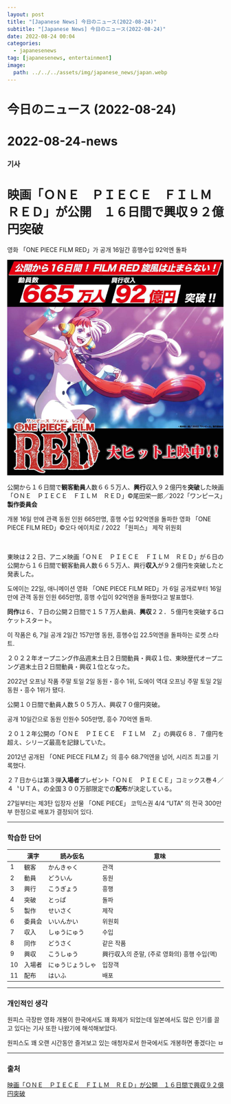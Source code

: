 ```yaml
---
layout: post
title: "[Japanese News] 今日のニュース(2022-08-24)"
subtitle: "[Japanese News] 今日のニュース(2022-08-24)"
date: 2022-08-24 00:04
categories:
  - japanesenews
tag: [japanesenews, entertainment]
image:
  path: ../../../assets/img/japanese_news/japan.webp
---
```


# 今日のニュース (2022-08-24)

# 2022-08-24-news

### 기사

# **映画「ＯＮＥ　ＰＩＥＣＥ　ＦＩＬＭ　ＲＥＤ」が公開　１６日間で興収９２億円突破**

영화 「ONE PIECE FILM RED」가 공개 16일간 흥행수입 92억엔 돌파

![onepiece.png](../../assets/img/japanese_news/2022-08-24-jn-news/onepiece.png)

公開から１６日間で**観客動員**人数６６５万人、**興行**収入９２億円を**突破**した映画「ＯＮＥ　ＰＩＥＣＥ　ＦＩＬＭ　ＲＥＤ」©尾田栄一郎／2022「ワンピース」**製作委員会**

개봉 16일 만에 관괙 동원 인원 665만명, 흥행 수입 92억엔을 돌파한 영화 「ONE PIECE FILM RED」©오다 에이치로 / 2022 「원피스」 제작 위원회 <br><br><br>

東映は２２日、アニメ映画「ＯＮＥ　ＰＩＥＣＥ　ＦＩＬＭ　ＲＥＤ」が６日の公開から１６日間で観客動員人数６６５万人、興行**収入**が９２億円を突破したと発表した。

도에이는 22일, 애니메이션 영화 「ONE PIECE FILM RED」가 6일 공개로부터 16일만에 관객 동원 인원 665만명, 흥행 수입이 92억엔을 돌파했다고 발표했다.

**同作**は６、７日の公開２日間で１５７万人動員、**興収**２２．５億円を突破するロケットスタート。

이 작품은 6, 7일 공개 2일간 157만명 동원, 흥행수입 22.5억엔을 돌파하는 로켓 스타트.

２０２２年オープニング作品週末土日２日間動員・興収１位、東映歴代オープニング週末土日２日間動員・興収１位となった。

2022년 오프닝 작품 주말 토일 2일 동원・흥수 1위, 도에이 역대 오프닝 주말 토일 2일 동원・흥수 1위가 됐다.

公開１０日間で動員人数５０５万人、興収７０億円突破。

공개 10일간으로 동원 인원수 505만명, 흥수 70억엔 돌파.

２０１２年公開の「ＯＮＥ　ＰＩＥＣＥ　ＦＩＬＭ　Ｚ」の興収６８．７億円を超え、シリーズ最高を記録していた。

2012년 공개된 「ONE PIECE FILM Z」의 흥수 68.7억엔을 넘어, 시리즈 최고를 기록했다.

２７日からは第３弾**入場者**プレゼント「ＯＮＥ　ＰＩＥＣＥ」コミックス巻４／４〝ＵＴＡ〟の全国３００万部限定での**配布**が決定している。

27일부터는 제3탄 입장자 선물 「ONE PIECE」 코믹스권 4/4 “UTA” 의 전국 300만부 한정으로 배포가 결정되어 있다.

---

### 학습한 단어

|  | 漢字 | 読み仮名 | 意味 |
| --- | --- | --- | --- |
| 1 | 観客 | かんきゃく | 관객 |
| 2 | 動員 | どういん | 동원 |
| 3 | 興行 | こうぎょう | 흥행 |
| 4 | 突破 | とっぱ | 돌파 |
| 5 | 製作 | せいさく | 제작 |
| 6 | 委員会 | いいんかい | 위원회 |
| 7 | 収入 | しゅうにゅう | 수입 |
| 8 | 同作 | どうさく | 같은 작품 |
| 9 | 興収 | こうしゅう | 興行収入의 준말, (주로 영화의) 흥행 수입(액) |
| 10 | 入場者 | にゅうじょうしゃ | 입장객 |
| 11 | 配布 | はいふ | 배포 |

---

### 개인적인 생각

원피스 극장판 영화 개봉이 한국에서도 꽤 화제가 되었는데 일본에서도 많은 인기를 끌고 있다는 기사 또한 나왔기에 해석해보았다.

원피스도 꽤 오랜 시간동안 즐겨보고 있는 애청자로서 한국에서도 개봉하면 좋겠다는 ㅂ

---

### 출처

[映画「ＯＮＥ　ＰＩＥＣＥ　ＦＩＬＭ　ＲＥＤ」が公開　１６日間で興収９２億円突破](https://www.iza.ne.jp/article/20220822-YMEWN5OHXNCWZDVH6IVVYWICRI/)